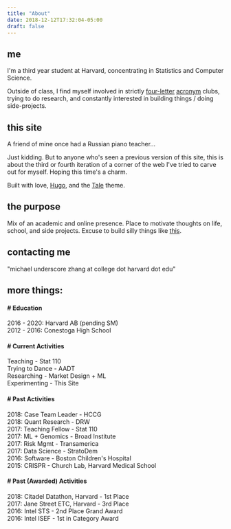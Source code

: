 ```yaml
---
title: "About"
date: 2018-12-12T17:32:04-05:00
draft: false
---
```


## me

I'm a third year student at Harvard, concentrating in Statistics and Computer Science. 

Outside of class, I find myself involved in strictly [four-letter](https://www.harvardconsulting.org/) [acronym](https://www.google.com/search?q=aadt&oq=aadt&aqs=chrome..69i57j69i60.979j0j4&sourceid=chrome&ie=UTF-8) clubs, trying to do research, and constantly interested in building things / doing side-projects.

## this site  
A friend of mine once had a Russian piano teacher...  

Just kidding. But to anyone who's seen a previous version of this site, this is about the third or fourth iteration of a corner of the web I've tried to carve out for myself. Hoping this time's a charm.  

Built with love, [Hugo](https://gohugo.io/), and the [Tale](https://themes.gohugo.io/tale-hugo/) theme.  

## the purpose  
Mix of an academic and online presence. Place to motivate thoughts on life, school, and side projects. Excuse to build silly things like [this](michaelzhang.xyz). 

## contacting me  
"michael underscore zhang at college dot harvard dot edu"  

## more things:  

#### # Education 
2016 - 2020: Harvard AB (pending SM)  
2012 - 2016: Conestoga High School  

#### # Current Activities  
Teaching - Stat 110  
Trying to Dance - AADT  
Researching - Market Design + ML  
Experimenting - This Site  

#### # Past Activities  
2018: Case Team Leader - HCCG  
2018: Quant Research - DRW  
2017: Teaching Fellow - Stat 110  
2017: ML + Genomics - Broad Institute  
2017: Risk Mgmt - Transamerica  
2017: Data Science - StratoDem  
2016: Software - Boston Children's Hospital  
2015: CRISPR - Church Lab, Harvard Medical School  

#### # Past (Awarded) Activities  
2018: Citadel Datathon, Harvard - 1st Place   
2017: Jane Street ETC, Harvard - 3rd Place  
2016: Intel STS - 2nd Place Grand Award   
2016: Intel ISEF - 1st in Category Award   

